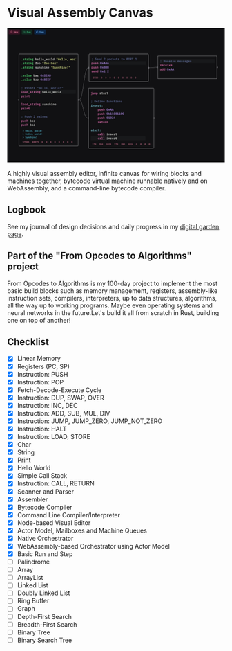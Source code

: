 # Visual Assembly Canvas

![Screenshot of Visual Assembly Canvas](./docs/images/canvas-1.jpg)

A highly visual assembly editor, infinite canvas for wiring blocks and machines together, bytecode virtual machine runnable natively and on WebAssembly, and a command-line bytecode compiler.

## Logbook

See my journal of design decisions and daily progress in my [digital garden page](https://poom.dev/from-opcodes-to-algorithms).

## Part of the "From Opcodes to Algorithms" project

From Opcodes to Algorithms is my 100-day project to implement the most basic build blocks such as memory management, registers, assembly-like instruction sets, compilers, interpreters, up to data structures, algorithms, all the way up to working programs. Maybe even operating systems and neural networks in the future.Let's build it all from scratch in Rust, building one on top of another!

## Checklist

- [x] Linear Memory
- [x] Registers (PC, SP)
- [x] Instruction: PUSH
- [x] Instruction: POP
- [x] Fetch-Decode-Execute Cycle
- [x] Instruction: DUP, SWAP, OVER
- [x] Instruction: INC, DEC
- [x] Instruction: ADD, SUB, MUL, DIV
- [x] Instruction: JUMP, JUMP_ZERO, JUMP_NOT_ZERO
- [x] Instruction: HALT
- [x] Instruction: LOAD, STORE
- [x] Char
- [x] String
- [x] Print
- [x] Hello World
- [x] Simple Call Stack
- [x] Instruction: CALL, RETURN
- [x] Scanner and Parser
- [x] Assembler
- [x] Bytecode Compiler
- [x] Command Line Compiler/Interpreter
- [x] Node-based Visual Editor
- [x] Actor Model, Mailboxes and Machine Queues
- [x] Native Orchestrator
- [x] WebAssembly-based Orchestrator using Actor Model
- [x] Basic Run and Step
- [ ] Palindrome
- [ ] Array
- [ ] ArrayList
- [ ] Linked List
- [ ] Doubly Linked List
- [ ] Ring Buffer
- [ ] Graph
- [ ] Depth-First Search
- [ ] Breadth-First Search
- [ ] Binary Tree
- [ ] Binary Search Tree
